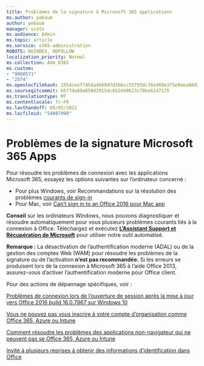 ```yaml
---
title: Problèmes de la signature à Microsoft 365 applications
ms.author: pebaum
author: pebaum
manager: scotv
ms.audience: Admin
ms.topic: article
ms.service: o365-administration
ROBOTS: NOINDEX, NOFOLLOW
localization_priority: Normal
ms.collection: Adm_O365
ms.custom:
- "9000571"
- "2574"
ms.openlocfilehash: 1954ceef7454a4bb047d366cc55793dc78a969e375e9eea88d2d0dbe7f4997ef
ms.sourcegitcommit: b5f7da89a650d2915dc652449623c78be6247175
ms.translationtype: MT
ms.contentlocale: fr-FR
ms.lasthandoff: 08/05/2021
ms.locfileid: "54087998"
---
```

# <a name="issues-signing-into-microsoft-365-apps"></a>Problèmes de la signature Microsoft 365 Apps

Pour résoudre les problèmes de connexion avec les applications Microsoft 365, essayez les options suivantes sur l’ordinateur concerné :  

- Pour plus Windows, voir Recommandations sur la résolution des problèmes [courants de sign-in](https://docs.microsoft.com/office365/troubleshoot/administration/disabling-adal-wam-not-recommended#recommendations-on-resolving-common-sign-in-issues)
- Pour Mac, voir [Can’t sign in to an Office 2016 pour Mac app](https://docs.microsoft.com/office365/troubleshoot/authentication/sign-in-to-office-2016-for-mac-fail)

**Conseil** sur les ordinateurs Windows, nous pouvons diagnostiquer et résoudre automatiquement pour vous plusieurs problèmes courants liés à la connexion à Office. Téléchargez et exécutez **[L’Assistant Support et Récupération de Microsoft](https://aka.ms/SaRA-OfficeSignInScenario)** pour utiliser notre outil automatisé.

**Remarque :** La désactivation de l’authentification moderne (ADAL) ou de la gestion des comptes Web (WAM) pour résoudre les problèmes de la signature ou de l’activation **n’est pas recommandée.** Si les erreurs se produisent lors de la connexion à Microsoft 365 à [](https://docs.microsoft.com/microsoft-365/admin/security-and-compliance/enable-modern-authentication) l’aide Office 2013, assurez-vous d’activer l’authentification moderne pour Office client.

Pour des actions de dépannage spécifiques, voir :

[Problèmes de connexion lors de l’ouverture de session après la mise à jour vers Office 2016 build 16.0.7967 sur Windows 10](https://docs.microsoft.com/office365/troubleshoot/administration/connection-issue-when-sign-in-office-2016)  

[Vous ne pouvez pas vous inscrire à votre compte d’organisation comme Office 365, Azure ou Intune](https://docs.microsoft.com/office365/troubleshoot/authentication/sign-in-to-office-365-azure-intune)

[Comment résoudre les problèmes des applications non-navigateur qui ne peuvent pas se Office 365, Azure ou Intune](https://support.office.com/article/how-to-troubleshoot-non-browser-apps-that-can-t-sign-in-to-office-365-azure-or-intune-3ba1b268-66f6-462c-b0e5-070f5c2603c1?ui=en-US&rs=en-US&ad=US)

[Invité à plusieurs reprises à obtenir des informations d’identification dans Office](https://docs.microsoft.com/office365/troubleshoot/authentication/access-denied-when-connect-to-office-365)